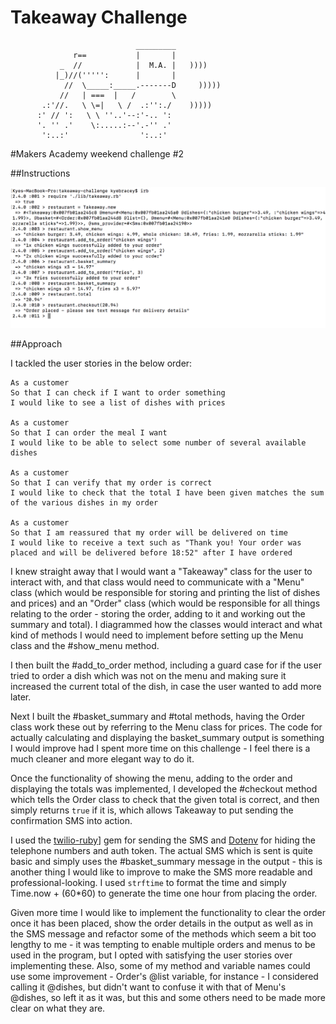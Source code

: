 Takeaway Challenge
==================
```
                            _________
              r==           |       |
           _  //            |  M.A. |   ))))
          |_)//(''''':      |       |
            //  \_____:_____.-------D     )))))
           //   | ===  |   /        \
       .:'//.   \ \=|   \ /  .:'':./    )))))
      :' // ':   \ \ ''..'--:'-.. ':
      '. '' .'    \:.....:--'.-'' .'
       ':..:'                ':..:'

 ```

#Makers Academy weekend challenge #2

##Instructions

![User instructions](https://raw.githubusercontent.com/Kynosaur/takeaway-challenge/master/takeaway_user_instructions.png)

##Approach

I tackled the user stories in the below order:

```
As a customer
So that I can check if I want to order something
I would like to see a list of dishes with prices

As a customer
So that I can order the meal I want
I would like to be able to select some number of several available dishes

As a customer
So that I can verify that my order is correct
I would like to check that the total I have been given matches the sum of the various dishes in my order

As a customer
So that I am reassured that my order will be delivered on time
I would like to receive a text such as "Thank you! Your order was placed and will be delivered before 18:52" after I have ordered
```

I knew straight away that I would want a "Takeaway" class for the user to interact with, and that class would need to communicate with a "Menu" class (which would be responsible for storing and printing the list of dishes and prices) and an "Order" class (which would be responsible for all things relating to the order - storing the order, adding to it and working out the summary and total).  I diagrammed how the classes would interact and what kind of methods I would need to implement before setting up the Menu class and the #show_menu method.

I then built the #add_to_order method, including a guard case for if the user tried to order a dish which was not on the menu and making sure it increased the current total of the dish, in case the user wanted to add more later.

Next I built the #basket_summary and #total methods, having the Order class work these out by referring to the Menu class for prices.  The code for actually calculating and displaying the basket_summary output is something I would improve had I spent more time on this challenge - I feel there is a much cleaner and more elegant way to do it.

Once the functionality of showing the menu, adding to the order and displaying the totals was implemented, I developed the #checkout method which tells the Order class to check that the given total is correct, and then simply returns `true` if it is, which allows Takeaway to put sending the confirmation SMS into action.

I used the [twilio-ruby](https://github.com/twilio/twilio-ruby)] gem for sending the SMS and [Dotenv](https://github.com/bkeepers/dotenv) for hiding the telephone numbers and auth token.  The actual SMS which is sent is quite basic and simply uses the #basket_summary message in the output - this is another thing I would like to improve to make the SMS more readable and professional-looking.  I used `strftime` to format the time and simply Time.now + (60*60) to generate the time one hour from placing the order.

Given more time I would like to implement the functionality to clear the order once it has been placed, show the order details in the output as well as in the SMS message and refactor some of the methods which seem a bit too lengthy to me - it was tempting to enable multiple orders and menus to be used in the program, but I opted with satisfying the user stories over implementing these.  Also, some of my method and variable names could use some improvement - Order's @list variable, for instance - I considered calling it @dishes, but didn't want to confuse it with that of Menu's @dishes, so left it as it was, but this and some others need to be made more clear on what they are.
